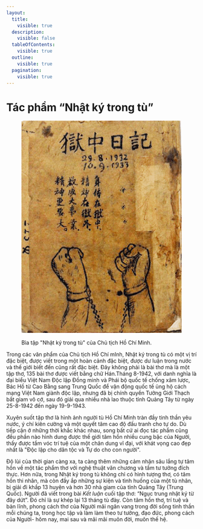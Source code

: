 ```yaml
---
layout:
  title:
    visible: true
  description:
    visible: false
  tableOfContents:
    visible: true
  outline:
    visible: true
  pagination:
    visible: true
---
```


# Tác phẩm “Nhật ký trong tù”

<figure><img src=".gitbook/assets/NhatKyTrongTu.jpg" alt="Bìa tập &#x22;Nhật ký trong tù&#x22; của Chủ tịch Hồ Chí Minh."><figcaption><p>Bìa tập "Nhật ký trong tù" của Chủ tịch Hồ Chí Minh.</p></figcaption></figure>

Trong các văn phẩm của Chủ tịch Hồ Chí mInh, Nhật ký trong tù có một vị trí đặc biệt, được viết trong một hoàn cảnh đặc biệt, được dư luận trong nước và thế giới biết đến cũng rất đặc biệt. Đây không phải là bài thơ mà là một tập thơ, 135 bài thơ được viết bằng chữ Hán.Tháng 8-1942, với danh nghĩa là đại biểu Việt Nam Ðộc lập Ðồng minh và Phái bộ quốc tế chống xâm lược, Bác Hồ từ Cao Bằng sang Trung Quốc để vận động quốc tế ủng hộ cách mạng Việt Nam giành độc lập, nhưng đã bị chính quyền Tưởng Giới Thạch bắt giam vô cớ, sau đó giải qua nhiều nhà lao thuộc tỉnh Quảng Tây từ ngày 25-8-1942 đến ngày 19-9-1943.

Xuyên suốt tập thơ là hình ảnh người tù Hồ Chí Minh tràn đầy tinh thần yêu nước, ý chí kiên cường và một quyết tâm cao độ đấu tranh cho tự do. Dù tiếp cận ở những thời khắc khác nhau, song bất cứ ai đọc tác phẩm cũng đều phần nào hình dung được thế giới tâm hồn nhiều cung bậc của Người, thấy được tầm vóc trí tuệ của một chân dung vĩ đại, với khát vọng cao đẹp nhất là "Độc lập cho dân tộc và Tự do cho con người".

Độ lùi của thời gian càng xa, ta càng thêm những cảm nhận sâu lắng tự tâm hồn về một tác phẩm thơ với nghệ thuật văn chương và tầm tư tưởng đích thực. Hơn nữa, trong Nhật ký trong tù không chỉ có hình tượng thơ, có tâm hồn thi nhân, mà còn đầy ắp những sự kiện và tình huống của một tù nhân, bị giải đi khắp 13 huyện và hơn 30 nhà giam của tỉnh Quảng Tây (Trung Quốc). Người đã viết trong bài _Kết luận_ cuối tập thơ: “Ngục trung nhật ký từ đây dứt”. Đó chỉ là sự khép lại 13 tháng tù đày. Còn tâm hồn thơ, trí tuệ và bản lĩnh, phong cách thơ của Người mãi ngân vang trong đời sống tinh thần mỗi chúng ta, trong học tập và làm làm theo tư tưởng, đạo đức, phong cách của Người- hôm nay, mai sau và mãi mãi muôn đời, muôn thế hệ.
